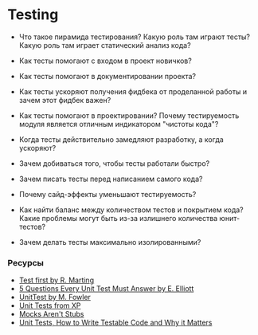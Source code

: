 # Testing

* Что такое пирамида тестирования? Какую роль там играют тесты? Какую роль там играет статический анализ кода?
* Как тесты помогают с входом в проект новичков?
* Как тесты помогают в документировании проекта?
* Как тесты ускоряют получения фидбека от проделанной работы и зачем этот фидбек важен?
* Как тесты помогают в проектировании? Почему тестируемость модуля является отличным индикатором "чистоты кода"?
* Когда тесты действительно замедляют разработку, а когда ускоряют?
* Зачем добиваться того, чтобы тесты работали быстро?
* Зачем писать тесты перед написанием самого кода?

* Почему сайд-эффекты уменьшают тестируемость?
* Как найти баланс между количеством тестов и покрытием кода? Какие проблемы могут быть из-за излишнего количества юнит-тестов?
* Зачем делать тесты максимально изолированными?

### Ресурсы
* [Test first by R. Marting](https://blog.cleancoder.com/uncle-bob/2013/09/23/Test-first.html)
* [5 Questions Every Unit Test Must Answer by E. Elliott](https://medium.com/javascript-scene/what-every-unit-test-needs-f6cd34d9836d)
* [UnitTest by M. Fowler](https://martinfowler.com/bliki/UnitTest.html)
* [Unit Tests from XP](http://www.extremeprogramming.org/rules/unittests.html)
* [Mocks Aren't Stubs](https://www.martinfowler.com/articles/mocksArentStubs.html)
* [Unit Tests, How to Write Testable Code and Why it Matters](https://www.toptal.com/qa/how-to-write-testable-code-and-why-it-matters)
